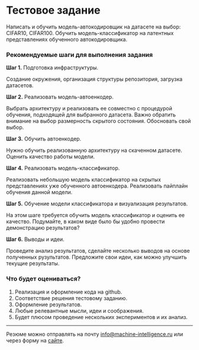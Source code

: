 # Тестовое задание
Написать и обучить модель-автокодировщик на датасете на выбор: CIFAR10, CIFAR100.
Обучить модель-классификатор на латентных представлениях обученного автокодировщика.


### Рекомендуемые шаги для выполнения задания

**Шаг 1.** Подготовка инфраструктуры.

Создание окружения, организация структуры репозитория, загрузка датасетов.

**Шаг 2.** Реализовать модель-автоенкодер.

Выбрать архитектуру и реализовать ее совместно с процедурой обучения, подходящей для выбранного датасета.
Важно обратить внимание на выбор размерность скрытого состояния. Обосновать свой выбор.

**Шаг 3.** Обучить автоенкодер.

Нужно обучить реализованную архитектуру на скаченном датасете.
Оценить качество работы модели.

**Шаг 4.** Реализовать модель-классификатор.

Реализовать небольшую модель классификатор на скрытых представлениях уже обученного автоенкодера.
Реализовать пайплайн обучения данной модели.

**Шаг 5.** Обучение модели классификатора и визуализация результатов.

На этом шаге требуется обучить модель классификатор и оценить ее качество.
Подумайте, в каком виде было бы удобно провести демонстрацию результатов?

**Шаг 6.** Выводы и идеи.

Проведите анализ результатов, сделайте несколько выводов на основе полученных рузультатов.
Предложите свои идеи, как можно улучшить текущие результаты.


### Что будет оцениваться?
1. Реализация и оформление кода на github.
2. Соответствие решения тестовому заданию.
3. Оформление результатов.
4. Любые релевантные мысли, идеи и соображения.
5. Будет плюсом проведение нескольких экспериментов и их анализ.


---

Резюме можно отправлять на почту info@machine-intelligence.ru или через форму на [сайте](https://machine-intelligence.ru/join-us/cv).
